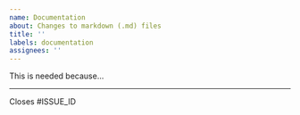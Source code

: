 ```yaml
---
name: Documentation
about: Changes to markdown (.md) files
title: ''
labels: documentation
assignees: ''
---
```


<!-- Write a summary to provide context to the reviewer -->
This is needed because...

---

Closes #ISSUE_ID
